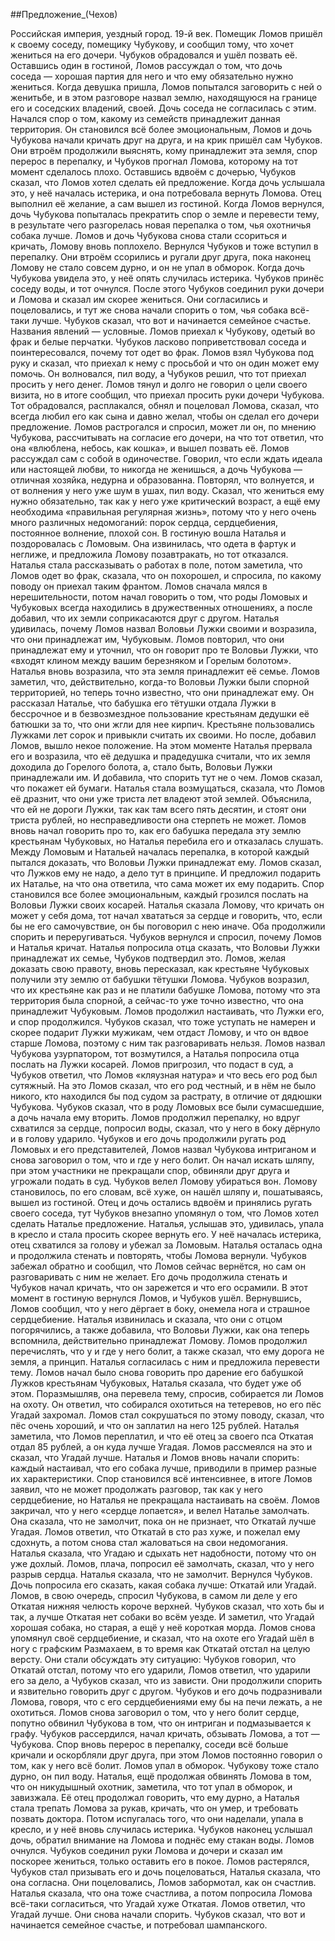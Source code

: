 ##Предложение_(Чехов)

Российская империя, уездный город. 19-й век. Помещик Ломов пришёл к своему соседу, помещику Чубукову, и сообщил тому, что хочет жениться на его дочери. Чубуков обрадовался и ушёл позвать её.
Оставшись один в гостиной, Ломов рассуждал о том, что дочь соседа — хорошая партия для него и что ему обязательно нужно жениться.
Когда девушка пришла, Ломов попытался заговорить с ней о женитьбе, и в этом разговоре назвал землю, находящуюся на границе его и соседских владений, своей. Дочь соседа не согласилась с этим.
Начался спор о том, какому из семейств принадлежит данная территория. Он становился всё более эмоциональным, Ломов и дочь Чубукова начали кричать друг на друга, и на крик пришёл сам Чубуков.
Они втроём продолжили выяснять, кому принадлежит эта земля, спор перерос в перепалку, и Чубуков прогнал Ломова, которому на тот момент сделалось плохо.
Оставшись вдвоём с дочерью, Чубуков сказал, что Ломов хотел сделать ей предложение. Когда дочь услышала это, у неё началась истерика, и она потребовала вернуть Ломова. Отец выполнил её желание, а сам вышел из гостиной.
Когда Ломов вернулся, дочь Чубукова попыталась прекратить спор о земле и перевести тему, в результате чего разгорелась новая перепалка о том, чья охотничья собака лучше.
Ломов и дочь Чубукова снова стали ссориться и кричать, Ломову вновь поплохело. Вернулся Чубуков и тоже вступил в перепалку.
Они втроём ссорились и ругали друг друга, пока наконец Ломову не стало совсем дурно, и он не упал в обморок. Когда дочь Чубукова увидела это, у неё опять случилась истерика.
Чубуков принёс соседу воды, и тот очнулся. После этого Чубуков соединил руки дочери и Ломова и сказал им скорее жениться. Они согласились и поцеловались, и тут же снова начали спорить о том, чья собака всё-таки лучше.
Чубуков сказал, что вот и начинается семейное счастье.
Названия явлений — условные.
Ломов приехал к Чубукову, одетый во фрак и белые перчатки.
Чубуков ласково поприветствовал соседа и поинтересовался, почему тот одет во фрак.
Ломов взял Чубукова под руку и сказал, что приехал к нему с просьбой и что он один может ему помочь. Он волновался, пил воду, а Чубуков решил, что тот приехал просить у него денег.
Ломов тянул и долго не говорил о цели своего визита, но в итоге сообщил, что приехал просить руки дочери Чубукова.
Тот обрадовался, расплакался, обнял и поцеловал Ломова, сказал, что всегда любил его как сына и давно желал, чтобы он сделал его дочери предложение.
Ломов растрогался и спросил, может ли он, по мнению Чубукова, рассчитывать на согласие его дочери, на что тот ответил, что она «влюблена, небось, как кошка», и вышел позвать её.
Ломов рассуждал сам с собой в одиночестве.
Говорил, что если ждать идеала или настоящей любви, то никогда не женишься, а дочь Чубукова — отличная хозяйка, недурна и образованна. Повторял, что волнуется, и от волнения у него уже шум в ушах, пил воду.
Сказал, что жениться ему нужно обязательно, так как у него уже критический возраст, а ещё ему необходима «правильная регулярная жизнь», потому что у него очень много различных недомоганий: порок сердца, сердцебиения, постоянное волнение, плохой сон.
В гостиную вошла Наталья и поздоровалась с Ломовым.
Она извинилась, что одета в фартук и неглиже, и предложила Ломову позавтракать, но тот отказался.
Наталья стала рассказывать о работах в поле, потом заметила, что Ломов одет во фрак, сказала, что он похорошел, и спросила, по какому поводу он приехал таким франтом.
Ломов сначала мялся в нерешительности, потом начал говорить о том, что роды Ломовых и Чубуковых всегда находились в дружественных отношениях, а после добавил, что их земли соприкасаются друг с другом.
Наталья удивилась, почему Ломов назвал Воловьи Лужки своими и возразила, что они принадлежат им, Чубуковым. Ломов повторил, что они принадлежат ему и уточнил, что он говорит про те Воловьи Лужки, что «входят клином между вашим березняком и Горелым болотом». Наталья вновь возразила, что эта земля принадлежит её семье.
Ломов заметил, что, действительно, когда-то Воловьи Лужки были спорной территорией, но теперь точно известно, что они принадлежат ему.
Он рассказал Наталье, что бабушка его тётушки отдала Лужки в бессрочное и в безвозмездное пользование крестьянам дедушки её батюшки за то, что они жгли для нее кирпич. Крестьяне пользовались Лужками лет сорок и привыкли считать их своими. Но после, добавил Ломов, вышло некое положение. На этом моменте Наталья прервала его и возразила, что её дедушка и прадедушка считали, что их земля доходила до Горелого болота, а, стало быть, Воловьи Лужки принадлежали им. И добавила, что спорить тут не о чем.
Ломов сказал, что покажет ей бумаги.
Наталья стала возмущаться, сказала, что Ломов её дразнит, что они уже триста лет владеют этой землей. Объяснила, что ей не дороги Лужки, так как там всего пять десятин, и стоят они триста рублей, но несправедливости она стерпеть не может.
Ломов вновь начал говорить про то, как его бабушка передала эту землю крестьянам Чубуковых, но Наталья перебила его и отказалась слушать.
Между Ломовым и Натальей началась перепалка, в которой каждый пытался доказать, что Воловьи Лужки принадлежат ему.
Ломов сказал, что Лужков ему не надо, а дело тут в принципе. И предложил подарить их Наталье, на что она ответила, что сама может их ему подарить.
Спор становился все более эмоциональным, каждый грозился послать на Воловьи Лужки своих косарей. Наталья сказала Ломову, что кричать он может у себя дома, тот начал хвататься за сердце и говорить, что, если бы не его самочувствие, он бы поговорил с нею иначе. Оба продолжили спорить и переругиваться.
Чубуков вернулся и спросил, почему Ломов и Наталья кричат.
Наталья попросила отца сказать, что Воловьи Лужки принадлежат их семье, Чубуков подтвердил это.
Ломов, желая доказать свою правоту, вновь пересказал, как крестьяне Чубуковых получили эту землю от бабушки тётушки Ломова.
Чубуков возразил, что их крестьяне как раз и не платили бабушке Ломова, потому что эта территория была спорной, а сейчас-то уже точно известно, что она принадлежит Чубуковым.
Ломов продолжил настаивать, что Лужки его, и спор продолжился.
Чубуков сказал, что тоже уступать не намерен и скорее подарит Лужки мужикам, чем отдаст Ломову, и что он вдвое старше Ломова, поэтому с ним так разговаривать нельзя.
Ломов назвал Чубукова узурпатором, тот возмутился, а Наталья попросила отца послать на Лужки косарей.
Ломов пригрозил, что подаст в суд, а Чубуков ответил, что Ломов «кляузная натура» и что весь его род был сутяжный.
На это Ломов сказал, что его род честный, и в нём не было никого, кто находился бы под судом за растрату, в отличие от дядюшки Чубукова.
Чубуков сказал, что в роду Ломовых все были сумасшедшие, а дочь начала ему вторить.
Ломов продолжил перепалку, но вдруг схватился за сердце, попросил воды, сказал, что у него в боку дёрнуло и в голову ударило.
Чубуков и его дочь продолжили ругать род Ломовых и его представителей, Ломов назвал Чубукова интриганом и снова заговорил о том, что и где у него болит. Он начал искать шляпу, при этом участники не прекращали спор, обвиняли друг друга и угрожали подать в суд.
Чубуков велел Ломову убираться вон.
Ломову становилось, по его словам, всё хуже, он нашёл шляпу и, пошатываясь, вышел из гостиной.
Отец и дочь остались вдвоём и принялись ругать своего соседа, тут Чубуков внезапно упомянул о том, что Ломов хотел сделать Наталье предложение.
Наталья, услышав это, удивилась, упала в кресло и стала просить скорее вернуть его. У неё началась истерика, отец схватился за голову и убежал за Ломовым.
Наталья осталась одна и продолжила стенать и повторять, чтобы Ломова вернули.
Чубуков забежал обратно и сообщил, что Ломов сейчас вернётся, но сам он разговаривать с ним не желает.
Его дочь продолжила стенать и Чубуков начал кричать, что он зарежется и что его осрамили.
В этот момент в гостиную вернулся Ломов, и Чубуков ушёл.
Вернувшись, Ломов сообщил, что у него дёргает в боку, онемела нога и страшное сердцебиение.
Наталья извинилась и сказала, что они с отцом погорячились, а также добавила, что Воловьи Лужки, как она теперь вспомнила, действительно принадлежат Ломову.
Ломов продолжил перечислять, что у и где у него болит, а также сказал, что ему дорога не земля, а принцип. Наталья согласилась с ним и предложила перевести тему.
Ломов начал было снова говорить про дарение его бабушкой Лужков крестьянам Чубуковых, Наталья сказала, что будет уже об этом. Поразмышляв, она перевела тему, спросив, собирается ли Ломов на охоту.
Он ответил, что собирался охотиться на тетеревов, но его пёс Угадай захромал. Ломов стал сокрушаться по этому поводу, сказал, что пёс очень хороший, и что он заплатил на него 125 рублей.
Наталья заметила, что Ломов переплатил, и что её отец за своего пса Откатая отдал 85 рублей, а он куда лучше Угадая.
Ломов рассмеялся на это и сказал, что Угадай лучше.
Наталья и Ломов вновь начали спорить: каждый настаивал, что его собака лучше, приводили в пример разные их характеристики.
Спор становился всё интенсивнее, в итоге Ломов заявил, что не может продолжать разговор, так как у него сердцебиение, но Наталья не прекращала настаивать на своём. Ломов закричал, что у него «сердце лопается», и велел Наталье замолчать. Она сказала, что не замолчит, пока он не признает, что Откатай лучше Угадая. Ломов ответил, что Откатай в сто раз хуже, и пожелал ему сдохнуть, а потом снова стал жаловаться на свои недомогания. Наталья сказала, что Угадаю и сдыхать нет надобности, потому что он уже дохлый.
Ломов, плача, попросил её замолчать, сказал, что у него разрыв сердца. Наталья сказала, что не замолчит.
Вернулся Чубуков.
Дочь попросила его сказать, какая собака лучше: Откатай или Угадай. Ломов, в свою очередь, спросил Чубукова, в самом ли деле у его Откатая нижняя челюсть короче верхней.
Чубуков сказал, что хоть бы и так, а лучше Откатая нет собаки во всём уезде. И заметил, что Угадай хорошая собака, но старая, а ещё у неё короткая морда.
Ломов снова упомянул своё сердцебиение, и сказал, что на охоте его Угадай шёл в ногу с графским Размахаем, в то время как Откатай отстал на целую версту. Они стали обсуждать эту ситуацию: Чубуков говорил, что Откатай отстал, потому что его ударили, Ломов ответил, что ударили его за дело, а Чубуков сказал, что из зависти.
Они продолжили спорить и язвительно говорить друг с другом. Чубуков и его дочь подразнивали Ломова, говоря, что с его сердцебиениями ему бы на печи лежать, а не охотиться.
Ломов снова заговорил о том, что у него болит сердце, попутно обвинил Чубукова в том, что он интриган и подмазывается к графу. Чубуков рассердился, начал кричать, обзывать Ломова, а тот — Чубукова. Спор вновь перерос в перепалку, соседи всё больше кричали и оскорбляли друг друга, при этом Ломов постоянно говорил о том, как у него всё болит.
Ломов упал в обморок.
Чубукову тоже стало дурно, он пил воду. Наталья, ещё продолжая обвинять Ломова в том, что он никудышный охотник, заметила, что тот упал в обморок, и завизжала.
Её отец продолжал говорить, что ему дурно, а Наталья стала трепать Ломова за рукав, кричать, что он умер, и требовать позвать доктора. Потом испугалась того, что они наделали, упала в кресло, и у неё вновь случилась истерика.
Чубуков наконец услышал дочь, обратил внимание на Ломова и поднёс ему стакан воды. Ломов очнулся.
Чубуков соединил руки Ломова и дочери и сказал им поскорее жениться, только оставить его в покое. Ломов растерялся, Чубуков стал призывать его и дочь поцеловаться, Наталья сказала, что она согласна.
Они поцеловались, Ломов забормотал, как он счастлив. Наталья сказала, что она тоже счастлива, а потом попросила Ломова всё-таки согласиться, что Угадай хуже Откатая. Ломов ответил, что Угадай лучше. Они снова начали спорить.
Чубуков сказал, что вот и начинается семейное счастье, и потребовал шампанского.

